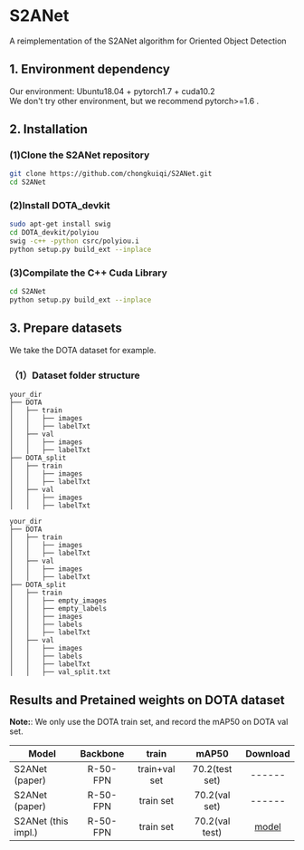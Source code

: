 # S2ANet

A reimplementation of the S2ANet algorithm for Oriented Object Detection

## 1. Environment dependency  

Our environment:  Ubuntu18.04 + pytorch1.7 + cuda10.2  
We don't try other environment, but we  recommend pytorch>=1.6 .

## 2. Installation

### (1)Clone the S2ANet repository

```bash
git clone https://github.com/chongkuiqi/S2ANet.git   
cd S2ANet  
```  

### (2)Install DOTA_devkit  

```bash
sudo apt-get install swig  
cd DOTA_devkit/polyiou  
swig -c++ -python csrc/polyiou.i  
python setup.py build_ext --inplace  
```

### (3)Compilate the C++ Cuda Library

```bash
cd S2ANet
python setup.py build_ext --inplace
```

## 3. Prepare datasets  

We take the DOTA dataset for example.

### （1）Dataset folder structure

```
your_dir
├── DOTA
│   ├── train
│   │   ├── images
│   │   ├── labelTxt
│   ├── val
│   │   ├── images
│   │   ├── labelTxt
├── DOTA_split
│   ├── train
│   │   ├── images
│   │   ├── labelTxt
│   ├── val
│   │   ├── images
│   │   ├── labelTxt

your_dir
├── DOTA
│   ├── train
│   │   ├── images
│   │   ├── labelTxt
│   ├── val
│   │   ├── images
│   │   ├── labelTxt
├── DOTA_split
│   ├── train
│   │   ├── empty_images
│   │   ├── empty_labels
│   │   ├── images
│   │   ├── labels
│   │   ├── labelTxt
│   ├── val
│   │   ├── images
│   │   ├── labels
│   │   ├── labelTxt
│   │   ├── val_split.txt
```

## Results and Pretained weights on DOTA dataset  

**Note:**: We only use the DOTA train set, and record the mAP50 on DOTA val set.  

| Model               | Backbone |      train    |      mAP50     | Download |
| ------------------- | :------: | :-----------: | :------------: | :-----:  |
| S2ANet (paper)      | R-50-FPN | train+val set | 70.2(test set) | ------   |
| S2ANet (paper)      | R-50-FPN | train set     | 70.2(val set)  | ------   |
| S2ANet (this impl.) | R-50-FPN | train set     | 70.2(val test) | [model](https://drive.google.com/file/d/1Vb50k5zp_WyC-u5lwtN11xzgwOwhQLS_/view?usp=sharing) |
